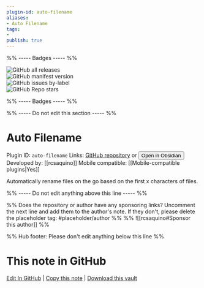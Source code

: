 ```yaml
---
plugin-id: auto-filename
aliases:
- Auto Filename
tags: 
- 
publish: true
---
```


%% ----- Badges ----- %%

![GitHub all releases](https://img.shields.io/github/downloads/rcsaquino/obsidian-auto-filename/total?color=573E7A&logo=github&style=for-the-badge)   
![GitHub manifest version](https://img.shields.io/github/manifest-json/v/rcsaquino/obsidian-auto-filename?color=573E7A&logo=github&style=for-the-badge)   
![GitHub issues by-label](https://img.shields.io/github/issues/rcsaquino/obsidian-auto-filename/help%20wanted?color=573E7A&logo=github&style=for-the-badge)   
![GitHub Repo stars](https://img.shields.io/github/stars/rcsaquino/obsidian-auto-filename?color=573E7A&logo=github&style=for-the-badge)

%% ----- Badges ----- %%

%% ----- Do not edit this section ----- %%

# Auto Filename

Plugin ID: `auto-filename`
Links: [GitHub repository](https://github.com/rcsaquino/obsidian-auto-filename) or [<button id=HH>Open in Obsidian</button>](obsidian://show-plugin?id=auto-filename)
Developed by: [[rcsaquino]]
Mobile compatible: [[Mobile-compatible plugins|Yes]]

Automatically rename files on the go based on the first x characters of files.

%% ----- Do not edit anything above this line ----- %% 

%% Does the repository or author have any sponsoring links? Uncomment the next line and add them to the author's note. If they don't, please delete the placeholder tag: #placeholder/author %%
%% ![[rcsaquino#Sponsor this author]] %%

%% Hub footer: Please don't edit anything below this line %%

# This note in GitHub

<span class="git-footer">[Edit In GitHub](https://github.dev/obsidian-community/obsidian-hub/blob/main/02%20-%20Community%20Expansions/02.05%20All%20Community%20Expansions/Plugins/auto-filename.md "git-hub-edit-note") | [Copy this note](https://raw.githubusercontent.com/obsidian-community/obsidian-hub/main/02%20-%20Community%20Expansions/02.05%20All%20Community%20Expansions/Plugins/auto-filename.md "git-hub-copy-note") | [Download this vault](https://github.com/obsidian-community/obsidian-hub/archive/refs/heads/main.zip "git-hub-download-vault") </span>
